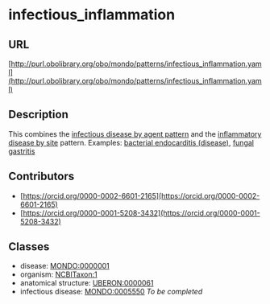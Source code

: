 # infectious_inflammation 
## URL 
[http://purl.obolibrary.org/obo/mondo/patterns/infectious_inflammation.yaml](http://purl.obolibrary.org/obo/mondo/patterns/infectious_inflammation.yaml)
## Description 

This combines the [infectious disease by agent pattern](https://github.com/monarch-initiative/mondo/blob/master/src/patterns/dosdp-patterns/infectious_disease_by_agent.yaml) and the [inflammatory disease by site](https://github.com/monarch-initiative/mondo/blob/master/src/patterns/dosdp-patterns/inflammatory_disease_by_site.yaml) pattern.
Examples: [bacterial endocarditis (disease)](http://purl.obolibrary.org/obo/MONDO_0006669), [fungal gastritis](http://purl.obolibrary.org/obo/MONDO_0002843)
## Contributors 
* [https://orcid.org/0000-0002-6601-2165](https://orcid.org/0000-0002-6601-2165) 
* [https://orcid.org/0000-0001-5208-3432](https://orcid.org/0000-0001-5208-3432) 
## Classes 
* disease: [MONDO:0000001](http://purl.obolibrary.org/obo/MONDO_0000001) 
* organism: [NCBITaxon:1](http://purl.obolibrary.org/obo/NCBITaxon_1) 
* anatomical structure: [UBERON:0000061](http://purl.obolibrary.org/obo/UBERON_0000061) 
* infectious disease: [MONDO:0005550](http://purl.obolibrary.org/obo/MONDO_0005550) 
_To be completed_